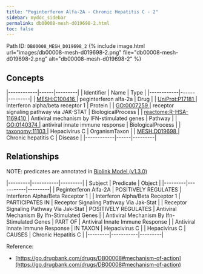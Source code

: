 ```yaml
---
title: "Peginterferon Alfa-2A - Chronic Hepatitis C - 2"
sidebar: mydoc_sidebar
permalink: db00008-mesh-d019698-2.html
toc: false 
---
```



Path ID: `DB00008_MESH_D019698_2`
{% include image.html url="images/db00008-mesh-d019698-2.png" file="db00008-mesh-d019698-2.png" alt="db00008-mesh-d019698-2" %}

## Concepts

|------------|------|---------|
| Identifier | Name | Type    |
|------------|------|---------|
| <a href="https://identifiers.org/MESH:C100416">MESH:C100416 </a> | peginterferon alfa-2a | Drug |
| <a href="https://identifiers.org/UniProt:P17181">UniProt:P17181 </a> | Interferon alpha/beta receptor 1 | Protein |
| <a href="https://identifiers.org/GO:0007259">GO:0007259 </a> | receptor signaling pathway via JAK-STAT | BiologicalProcess |
| <a href="https://identifiers.org/reactome:R-HSA-1169410">reactome:R-HSA-1169410 </a> | Antiviral mechanism by IFN-stimulated genes | Pathway |
| <a href="https://identifiers.org/GO:0140374">GO:0140374 </a> | antiviral innate immune response | BiologicalProcess |
| <a href="https://identifiers.org/taxonomy:11103">taxonomy:11103 </a> | Hepacivirus C | OrganismTaxon |
| <a href="https://identifiers.org/MESH:D019698">MESH:D019698 </a> | Chronic hepatitis C | Disease |
|------------|------|---------|

## Relationships


NOTE: predicates are annotated in <a href="https://github.com/biolink/biolink-model/releases/tag/v1.3.0">Biolink Model (v1.3.0)</a>

|---------|-----------|---------|
| Subject | Predicate | Object  |
|---------|-----------|---------|
| Peginterferon Alfa-2A | POSITIVELY REGULATES | Interferon Alpha/Beta Receptor 1 |
| Interferon Alpha/Beta Receptor 1 | PARTICIPATES IN | Receptor Signaling Pathway Via Jak-Stat |
| Receptor Signaling Pathway Via Jak-Stat | POSITIVELY REGULATES | Antiviral Mechanism By Ifn-Stimulated Genes |
| Antiviral Mechanism By Ifn-Stimulated Genes | PART OF | Antiviral Innate Immune Response |
| Antiviral Innate Immune Response | IN TAXON | Hepacivirus C |
| Hepacivirus C | CAUSES | Chronic Hepatitis C |
|---------|-----------|---------|

Reference: 
  - [https://go.drugbank.com/drugs/DB00008#mechanism-of-action](https://go.drugbank.com/drugs/DB00008#mechanism-of-action)

